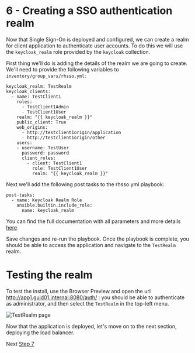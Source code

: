 # 6 - Creating a SSO authentication realm

Now that Single Sign-On is deployed and configured, we can create a realm for client application to authenticate user accounts.  To do this we will use the `keycloak_realm` role provided by the `keycloak` collection. 

First thing we'll do is adding the details of the realm we are going to create.  We'll need to provide the following variables to `inventory/group_vars/rhsso.yml`:

```
keycloak_realm: TestRealm
keycloak_clients:
  - name: TestClient1
    roles:
      - TestClient1Admin
      - TestClient1User
    realm: "{{ keycloak_realm }}"
    public_client: True
    web_origins:
      - http://testclient1origin/application
      - http://testclient1origin/other
    users:
    - username: TestUser
      password: password
      client_roles:
        - client: TestClient1
          role: TestClient1User
          realm: "{{ keycloak_realm }}"

```

Next we'll add the following post tasks to the rhsso.yml playbook:

```
post-tasks:
  - name: Keycloak Realm Role
    ansible.builtin.include_role:
      name: keycloak_realm
```

You can find the full documentation with all parameters and more details [here](https://ansible-middleware.github.io/keycloak/1.0.5/roles/keycloak_realm.html). 

Save changes and re-run the playbook. Once the playbook is complete, you should be able to access the application and navigate to the `TestRealm` realm.


# Testing the realm

To test the install, use the Browser Preview and open the url http://app1.guid01.internal:8080/auth/ : you should be able to authenticate as administrator, and then select the `TestRealm` in the top-left menu.

![TestRealm page](../images/realm-selection.png)

Now that the application is deployed, let's move on to the next section, deploying the load balancer.

Next [Step 7](./07-deploying-jbcs.md)
